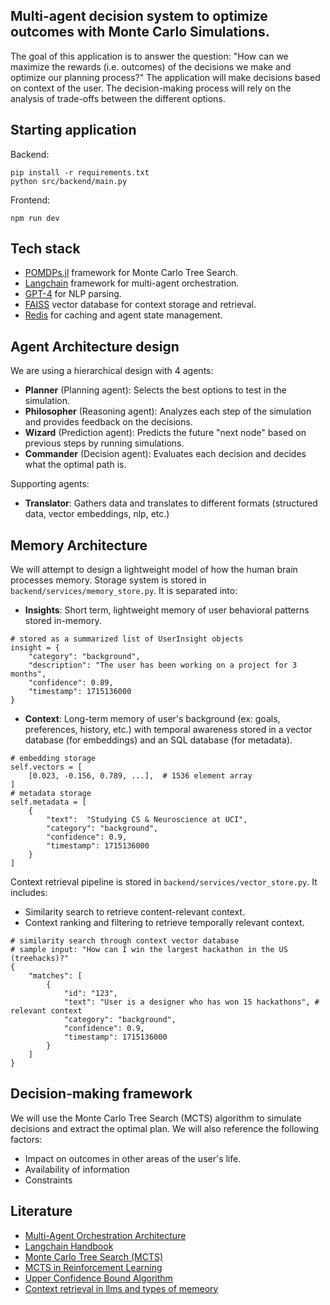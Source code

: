 ## Multi-agent decision system to optimize outcomes with Monte Carlo Simulations.
The goal of this application is to answer the question: "How can we maximize the rewards (i.e. outcomes) of the decisions we make and optimize our planning process?"
The application will make decisions based on context of the user.
The decision-making process will rely on the analysis of trade-offs between the different options.

## Starting application
Backend:
```
pip install -r requirements.txt
python src/backend/main.py
```
Frontend:
```
npm run dev
```
## Tech stack
- [POMDPs.jl](https://juliapomdp.github.io/MCTS.jl/latest/) framework for Monte Carlo Tree Search.
- [Langchain](https://langchain.com/) framework for multi-agent orchestration.
- [GPT-4](https://platform.openai.com/docs/models/gpt-4) for NLP parsing.
- [FAISS](https://github.com/facebookresearch/faiss) vector database for context storage and retrieval.
- [Redis](https://redis.io/) for caching and agent state management.

## Agent Architecture design
We are using a hierarchical design with 4 agents:
- **Planner** (Planning agent): Selects the best options to test in the simulation.
- **Philosopher** (Reasoning agent): Analyzes each step of the simulation and provides feedback on the decisions.
- **Wizard** (Prediction agent): Predicts the future "next node" based on previous steps by running simulations.
- **Commander** (Decision agent): Evaluates each decision and decides what the optimal path is.

Supporting agents:
- **Translator**: Gathers data and translates to different formats (structured data, vector embeddings, nlp, etc.)

## Memory Architecture
We will attempt to design a lightweight model of how the human brain processes memory.
Storage system is stored in `backend/services/memory_store.py`. It is separated into:
- **Insights**: Short term, lightweight memory of user behavioral patterns stored in-memory.
```
# stored as a summarized list of UserInsight objects
insight = {
    "category": "background",
    "description": "The user has been working on a project for 3 months",
    "confidence": 0.89,
    "timestamp": 1715136000
}
```
- **Context**: Long-term memory of user's background (ex: goals, preferences, history, etc.) with temporal awareness stored in a vector database (for embeddings) and an SQL database (for metadata).
```
# embedding storage
self.vectors = [
    [0.023, -0.156, 0.789, ...],  # 1536 element array
]
# metadata storage
self.metadata = [
    {
        "text":  "Studying CS & Neuroscience at UCI",
        "category": "background",
        "confidence": 0.9,
        "timestamp": 1715136000
    }
]
```

Context retrieval pipeline is stored in `backend/services/vector_store.py`. It includes:
- Similarity search to retrieve content-relevant context.
- Context ranking and filtering to retrieve temporally relevant context.
```
# similarity search through context vector database
# sample input: "How can I win the largest hackathon in the US (treehacks)?"
{
    "matches": [
        {
            "id": "123",
            "text": "User is a designer who has won 15 hackathons", # relevant context
            "category": "background",
            "confidence": 0.9,
            "timestamp": 1715136000
        }
    ]
}
```

## Decision-making framework
We will use the Monte Carlo Tree Search (MCTS) algorithm to simulate decisions and extract the optimal plan. We will also reference the following factors:
- Impact on outcomes in other areas of the user's life.
- Availability of information
- Constraints

## Literature
- [Multi-Agent Orchestration Architecture](https://dev.to/yukooshima/building-a-multi-agent-framework-from-scratch-with-llamaindex-5ecn)
- [Langchain Handbook](https://langchain-ai.github.io/langgraph/concepts/multi_agent/#handoffs)
- [Monte Carlo Tree Search (MCTS)](https://medium.com/@_michelangelo_/monte-carlo-tree-search-mcts-algorithm-for-dummies-74b2bae53bfa)
- [MCTS in Reinforcement Learning](https://www.jair.org/index.php/jair/article/download/11099/26289/20632)
- [Upper Confidence Bound Algorithm](https://kfoofw.github.io/bandit-theory-ucb-analysis/)
- [Context retrieval in llms and types of memeory](https://uptrain.medium.com/a-comprehensive-guide-to-context-retrieval-in-llms-212eb3893075)